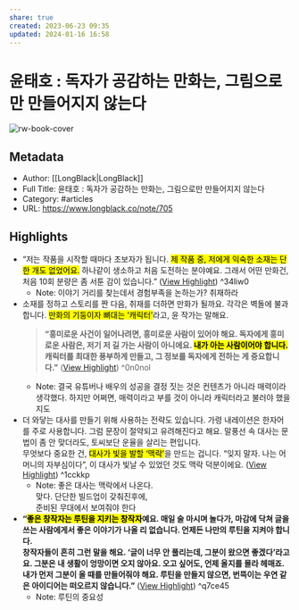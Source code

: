 ```yaml
---
share: true
created: 2023-06-23 09:35
updated: 2024-01-16 16:58
---
```


# 윤태호 : 독자가 공감하는 만화는, 그림으로만 만들어지지 않는다

![rw-book-cover](https://longblack-contens.s3.ap-northeast-2.amazonaws.com/image/20230526/168508384468fba08b009f3ffca7015b7a2234e4e3.jpg)

## Metadata
- Author: [[LongBlack|LongBlack]]
- Full Title: 윤태호 : 독자가 공감하는 만화는, 그림으로만 만들어지지 않는다
- Category: #articles
- URL: https://www.longblack.co/note/705

## Highlights
- “저는 작품을 시작할 때마다 초보자가 됩니다. <mark class="hltr-red">제 작품 중, 저에게 익숙한 소재는 단 한 개도 없었어요.</mark> 하나같이 생소하고 처음 도전하는 분야예요. 그래서 어떤 만화건, 처음 10회 분량은 좀 서툰 감이 있습니다.” ([View Highlight](https://read.readwise.io/read/01h3gz2k1xn1wzq0wn3fejxzky)) ^34liw0
    - Note: 이야기 거리를 찾는데서 경험부족을 논하는가? 취재하라
- 소재를 정하고 스토리를 짠 다음, 취재를 더하면 만화가 될까요. 각각은 벽돌에 불과합니다. <mark class="hltr-red">만화의 기둥이자 뼈대는 ‘캐릭터’</mark>라고, 윤 작가는 말해요.
  > **“흥미로운 사건이 일어나려면, 흥미로운 사람이 있어야 해요. 독자에게 흥미로운 사람은, 저기 저 길 가는 사람이 아니에요. <mark class="hltr-red">내가 아는 사람이어야 합니다.</mark> 캐릭터를 최대한 풍부하게 만들고, 그 정보를 독자에게 전하는 게 중요합니다.”** ([View Highlight](https://read.readwise.io/read/01h3gz5e49b9t689509k7cx57w)) ^0n0nol
    - Note: 결국 유튜버나 배우의 성공을 결정 짓는 것은 컨텐츠가 아니라 매력이라 생각했다. 하지만 어쩌면, 매력이라고 부를 것이 아니라 캐릭터라고 불러야 했을지도
- 더 와닿는 대사를 만들기 위해 사용하는 전략도 있습니다. 가령 내레이션은 한자어를 주로 사용합니다. 그럼 문장이 절약되고 유려해진다고 해요. 말풍선 속 대사는 문법이 좀 안 맞더라도, 토씨보단 운율을 살리는 편입니다.  
  무엇보다 중요한 건, <mark class="hltr-red">대사가 빛을 발할 ‘맥락’</mark>을 만드는 겁니다. “잊지 말자. 나는 어머니의 자부심이다”, 이 대사가 빛날 수 있었던 것도 맥락 덕분이에요. ([View Highlight](https://read.readwise.io/read/01h3gz9ddt7h9wkxyzgzwk4ynk)) ^1cckkp
    - Note: 좋은 대사는 맥락에서 나온다.  
      맞다. 단단한 빌드업이 갖춰진후에,  
      준비된 무대에서 보여줘야 한다
- **“<mark class="hltr-red">좋은 창작자는 루틴을 지키는 창작자</mark>예요. 매일 술 마시며 놀다가, 마감에 닥쳐 글을 쓰는 사람에게서 좋은 이야기가 나올 리 없습니다. 언제든 나만의 루틴을 지켜야 합니다.**  
  **창작자들이 흔히 그런 말을 해요. ‘글이 너무 안 풀리는데, 그분이 왔으면 좋겠다’라고요. 그분은 내 생활이 엉망이면 오지 않아요. 오고 싶어도, 언제 올지를 몰라 헤매죠. 내가 먼저 그분이 올 때를 만들어줘야 해요. 루틴을 만들지 않으면, 번뜩이는 우연 같은 아이디어는 떠오르지 않습니다.”** ([View Highlight](https://read.readwise.io/read/01h3gzep2aeq65fkqx2v9dt5bj)) ^q7ce45
    - Note: 루틴의 중요성
